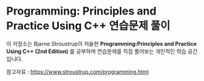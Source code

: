 # Programming: Principles and Practice Using C++ 연습문제 풀이

이 저장소는 Bjarne Stroustrup이 저술한 **Programming:Principles and Practice Using C++ (2nd Edition)** 를 공부하며 연습문제를 직접 풀어보는 개인적인 학습 공간입니다.

참고자료 : https://www.stroustrup.com/programming.html